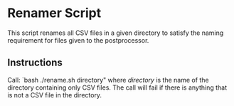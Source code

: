 # Renamer Script

This script renames all CSV files in a given directory to satisfy the naming requirement for files given to the postprocessor.

## Instructions

Call: `bash ./rename.sh directory" where *directory* is the name of the directory containing only CSV files.  The call will fail if there is anything that is not a CSV file in the directory.

